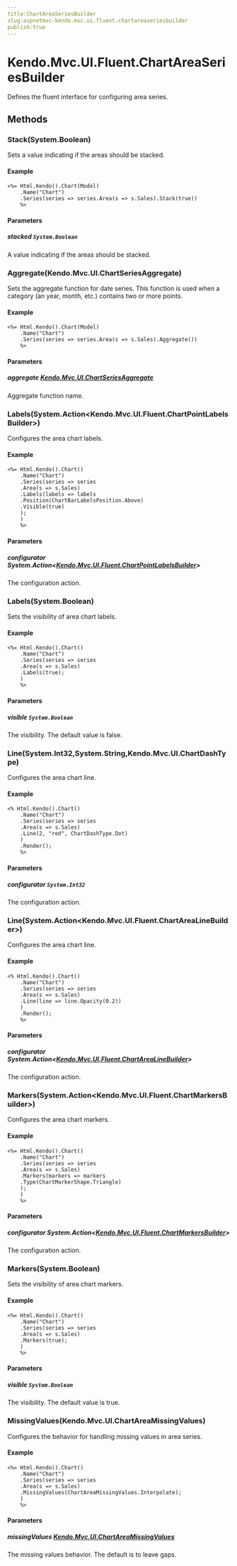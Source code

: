 ```yaml
---
title:ChartAreaSeriesBuilder
slug:aspnetmvc-kendo.mvc.ui.fluent.chartareaseriesbuilder
publish:true
---
```


# Kendo.Mvc.UI.Fluent.ChartAreaSeriesBuilder

Defines the fluent interface for configuring area series.

## Methods

### Stack(System.Boolean)
Sets a value indicating if the areas should be stacked.

#### Example
    <%= Html.Kendo().Chart(Model)
        .Name("Chart")
        .Series(series => series.Area(s => s.Sales).Stack(true))
        %>

#### Parameters

##### stacked `System.Boolean`
A value indicating if the areas should be stacked.

### Aggregate(Kendo.Mvc.UI.ChartSeriesAggregate)
Sets the aggregate function for date series.
            This function is used when a category (an year, month, etc.) contains two or more points.

#### Example
    <%= Html.Kendo().Chart(Model)
        .Name("Chart")
        .Series(series => series.Area(s => s.Sales).Aggregate())
        %>

#### Parameters

##### aggregate [Kendo.Mvc.UI.ChartSeriesAggregate](/api/wrappers/aspnet-mvc/Kendo.Mvc.UI/ChartSeriesAggregate)
Aggregate function name.

### Labels(System.Action\<Kendo.Mvc.UI.Fluent.ChartPointLabelsBuilder\>)
Configures the area chart labels.

#### Example
    <%= Html.Kendo().Chart()
        .Name("Chart")
        .Series(series => series
        .Area(s => s.Sales)
        .Labels(labels => labels
        .Position(ChartBarLabelsPosition.Above)
        .Visible(true)
        );
        )
        %>

#### Parameters

##### configurator System.Action\<[Kendo.Mvc.UI.Fluent.ChartPointLabelsBuilder](/api/wrappers/aspnet-mvc/Kendo.Mvc.UI.Fluent/ChartPointLabelsBuilder)\>
The configuration action.

### Labels(System.Boolean)
Sets the visibility of area chart labels.

#### Example
    <%= Html.Kendo().Chart()
        .Name("Chart")
        .Series(series => series
        .Area(s => s.Sales)
        .Labels(true);
        )
        %>

#### Parameters

##### visible `System.Boolean`
The visibility. The default value is false.

### Line(System.Int32,System.String,Kendo.Mvc.UI.ChartDashType)
Configures the area chart line.

#### Example
    <% Html.Kendo().Chart()
        .Name("Chart")
        .Series(series => series
        .Area(s => s.Sales)
        .Line(2, "red", ChartDashType.Dot)
        )
        .Render();
        %>

#### Parameters

##### configurator `System.Int32`
The configuration action.

### Line(System.Action\<Kendo.Mvc.UI.Fluent.ChartAreaLineBuilder\>)
Configures the area chart line.

#### Example
    <% Html.Kendo().Chart()
        .Name("Chart")
        .Series(series => series
        .Area(s => s.Sales)
        .Line(line => line.Opacity(0.2))
        )
        .Render();
        %>

#### Parameters

##### configurator System.Action\<[Kendo.Mvc.UI.Fluent.ChartAreaLineBuilder](/api/wrappers/aspnet-mvc/Kendo.Mvc.UI.Fluent/ChartAreaLineBuilder)\>
The configuration action.

### Markers(System.Action\<Kendo.Mvc.UI.Fluent.ChartMarkersBuilder\>)
Configures the area chart markers.

#### Example
    <%= Html.Kendo().Chart()
        .Name("Chart")
        .Series(series => series
        .Area(s => s.Sales)
        .Markers(markers => markers
        .Type(ChartMarkerShape.Triangle)
        );
        )
        %>

#### Parameters

##### configurator System.Action\<[Kendo.Mvc.UI.Fluent.ChartMarkersBuilder](/api/wrappers/aspnet-mvc/Kendo.Mvc.UI.Fluent/ChartMarkersBuilder)\>
The configuration action.

### Markers(System.Boolean)
Sets the visibility of area chart markers.

#### Example
    <%= Html.Kendo().Chart()
        .Name("Chart")
        .Series(series => series
        .Area(s => s.Sales)
        .Markers(true);
        )
        %>

#### Parameters

##### visible `System.Boolean`
The visibility. The default value is true.

### MissingValues(Kendo.Mvc.UI.ChartAreaMissingValues)
Configures the behavior for handling missing values in area series.

#### Example
    <%= Html.Kendo().Chart()
        .Name("Chart")
        .Series(series => series
        .Area(s => s.Sales)
        .MissingValues(ChartAreaMissingValues.Interpolate);
        )
        %>

#### Parameters

##### missingValues [Kendo.Mvc.UI.ChartAreaMissingValues](/api/wrappers/aspnet-mvc/Kendo.Mvc.UI/ChartAreaMissingValues)
The missing values behavior. The default is to leave gaps.